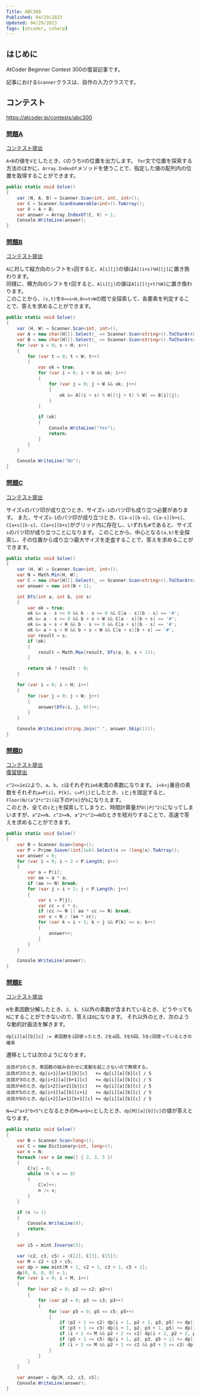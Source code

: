 ```yaml
---
Title: ABC300
Published: 04/29/2023
Updated: 04/29/2023
Tags: [atcoder, csharp]
---
```


## はじめに

AtCoder Beginner Contest 300の復習記事です。

記事における`Scanner`クラスは、自作の入力クラスです。

## コンテスト

<https://atcoder.jp/contests/abc300>

### [問題A](https://atcoder.jp/contests/abc300/tasks/abc300_a)

[コンテスト提出](https://atcoder.jp/contests/ABC300/submissions/41022598)

`A+B`の値を`V`としたとき、`C`のうち`V`の位置を出力します。
`for`文で位置を探索する方法のほかに、`Array.IndexOf`メソッドを使うことで、指定した値の配列内の位置を取得することができます。

```csharp
public static void Solve()
{
    var (N, A, B) = Scanner.Scan<int, int, int>();
    var C = Scanner.ScanEnumerable<int>().ToArray();
    var V = A + B;
    var answer = Array.IndexOf(C, V) + 1;
    Console.WriteLine(answer);
}
```

### [問題B](https://atcoder.jp/contests/abc300/tasks/abc300_b)

[コンテスト提出](https://atcoder.jp/contests/ABC300/submissions/41026844)

`A`に対して縦方向のシフトを`s`回すると、`A[i][j]`の値は`A[(i+s)%H][j]`に置き換わります。  
同様に、横方向のシフトを`t`回すると、`A[i][j]`の値は`A[i][(j+t)%W]`に置き換わります。  
このことから、`(s,t)`を`0<=s<H,0<=t<W`の間で全探索して、各要素を判定することで、答えを求めることができます。

```csharp
public static void Solve()
{
    var (H, W) = Scanner.Scan<int, int>();
    var A = new char[H][].Select(_ => Scanner.Scan<string>().ToCharArray()).ToArray();
    var B = new char[H][].Select(_ => Scanner.Scan<string>().ToCharArray()).ToArray();
    for (var s = 0; s < H; s++)
    {
        for (var t = 0; t < W; t++)
        {
            var ok = true;
            for (var i = 0; i < H && ok; i++)
            {
                for (var j = 0; j < W && ok; j++)
                {
                    ok &= A[(i + s) % H][(j + t) % W] == B[i][j];
                }
            }

            if (ok)
            {
                Console.WriteLine("Yes");
                return;
            }
        }
    }

    Console.WriteLine("No");
}
```

### [問題C](https://atcoder.jp/contests/abc300/tasks/abc300_c)

[コンテスト提出](https://atcoder.jp/contests/ABC300/submissions/41031263)

サイズ`s`のバツ印が成り立つとき、サイズ`s-1`のバツ印も成り立つ必要があります。
また、サイズ`s-1`のバツ印が成り立つとき、`C[a-s][b-s]`、`C[a-s][b+s]`、`C[a+s][b-s]`、`C[a+s][b+s]`がグリッド内に存在し、いずれも`#`であると、サイズ`s`のバツ印が成り立つことになります。
このことから、中心となる`(a,b)`を全探索し、その位置から成り立つ最大サイズを走査することで、答えを求めることができます。

```csharp
public static void Solve()
{
    var (H, W) = Scanner.Scan<int, int>();
    var N = Math.Min(H, W);
    var C = new char[H][].Select(_ => Scanner.Scan<string>().ToCharArray()).ToArray();
    var answer = new int[N + 1];

    int Dfs(int a, int b, int s)
    {
        var ok = true;
        ok &= a - s >= 0 && b - s >= 0 && C[a - s][b - s] == '#';
        ok &= a - s >= 0 && b + s < W && C[a - s][b + s] == '#';
        ok &= a + s < H && b - s >= 0 && C[a + s][b - s] == '#';
        ok &= a + s < H && b + s < W && C[a + s][b + s] == '#';
        var result = s;
        if (ok)
        {
            result = Math.Max(result, Dfs(a, b, s + 1));
        }

        return ok ? result : 0;
    }

    for (var i = 0; i < H; i++)
    {
        for (var j = 0; j < W; j++)
        {
            answer[Dfs(i, j, 0)]++;
        }
    }

    Console.WriteLine(string.Join(" ", answer.Skip(1)));
}
```

### [問題D](https://atcoder.jp/contests/abc300/tasks/abc300_d)

[コンテスト提出](https://atcoder.jp/contests/ABC300/submissions/41044943)  
[復習提出](https://atcoder.jp/contests/ABC300/submissions/41055466)

`c^2<=1e12`より、`a`、`b`、`c`はそれぞれ`1e6`未満の素数になります。
`i<k<j`番目の素数をそれぞれ`a=P[i]`、`P[k]`、`c=P[j]`としたとき、`i`と`j`を固定すると、`Floor(N/(a^2*c^2))`以下の`P[k]`が`b`になりえます。  
このとき、全ての`i`と`j`を探索してしまうと、時間計算量が`O(|P|^2)`になってしまいますが、`a^2>=N`、`c^2>=N`、`a^2*c^2>=N`のときを枝刈りすることで、高速で答えを求めることができます。

```csharp
public static void Solve()
{
    var N = Scanner.Scan<long>();
    var P = Prime.Sieve((int)1e6).Select(x => (long)x).ToArray();
    var answer = 0;
    for (var i = 0; i + 2 < P.Length; i++)
    {
        var a = P[i];
        var aa = a * a;
        if (aa >= N) break;
        for (var j = i + 2; j < P.Length; j++)
        {
            var c = P[j];
            var cc = c * c;
            if (cc >= N || aa * cc >= N) break;
            var v = N / (aa * cc);
            for (var k = i + 1; k < j && P[k] <= v; k++)
            {
                answer++;
            }
        }
    }

    Console.WriteLine(answer);
}
```

### [問題E](https://atcoder.jp/contests/abc300/tasks/abc300_e)

[コンテスト提出](https://atcoder.jp/contests/ABC300/submissions/41049838)  

`N`を素因数分解したとき、`2`、`3`、`5`以外の素数が含まれているとき、どうやっても`N`にすることができないので、答えは`0`になります。
それ以外のとき、次のような動的計画法を解きます。

```text
dp[i][a][b][c] := 素因数をi回使ったとき、2をa回、3をb回、5をc回使っているときの確率
```

遷移としては次のようになります。

```text
出目が1のとき、素因数の組み合わせに変動を起こさないので無視する。
出目が2のとき、dp[i+1][a+1][b][c]   += dp[i][a][b][c] / 5
出目が3のとき、dp[i+1][a][b+1][c]   += dp[i][a][b][c] / 5
出目が4のとき、dp[i+2][a+2][b][c]   += dp[i][a][b][c] / 5
出目が5のとき、dp[i+1][a][b][c+1]   += dp[i][a][b][c] / 5
出目が6のとき、dp[i+2][a+1][b+1][c] += dp[i][a][b][c] / 5
```

`N==2^a+3^b+5^c`となるときの`M=a+b+c`としたとき、`dp[M][a][b][c]`の値が答えとなります。

```csharp
public static void Solve()
{
    var N = Scanner.Scan<long>();
    var C = new Dictionary<int, long>();
    var n = N;
    foreach (var v in new[] { 2, 3, 5 })
    {
        C[v] = 0;
        while (n % v == 0)
        {
            C[v]++;
            n /= v;
        }
    }

    if (n != 1)
    {
        Console.WriteLine(0);
        return;
    }

    var i5 = mint.Inverse(5);

    var (c2, c3, c5) = (C[2], C[3], C[5]);
    var M = c2 + c3 + c5;
    var dp = new mint[M + 1, c2 + 1, c3 + 1, c5 + 1];
    dp[0, 0, 0, 0] = 1;
    for (var i = 0; i < M; i++)
    {
        for (var p2 = 0; p2 <= c2; p2++)
        {
            for (var p3 = 0; p3 <= c3; p3++)
            {
                for (var p5 = 0; p5 <= c5; p5++)
                {
                    if (p2 + 1 <= c2) dp[i + 1, p2 + 1, p3, p5] += dp[i, p2, p3, p5] * i5;
                    if (p3 + 1 <= c3) dp[i + 1, p2, p3 + 1, p5] += dp[i, p2, p3, p5] * i5;
                    if (i + 2 <= M && p2 + 2 <= c2) dp[i + 2, p2 + 2, p3, p5] += dp[i, p2, p3, p5] * i5;
                    if (p5 + 1 <= c5) dp[i + 1, p2, p3, p5 + 1] += dp[i, p2, p3, p5] * i5;
                    if (i + 2 <= M && p2 + 1 <= c2 && p3 + 1 <= c3) dp[i + 2, p2 + 1, p3 + 1, p5] += dp[i, p2, p3, p5] * i5;
                }
            }
        }
    }

    var answer = dp[M, c2, c3, c5];
    Console.WriteLine(answer);
}
```
